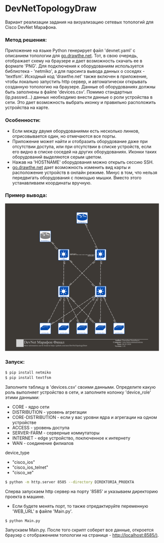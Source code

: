 # DevNetTopologyDraw

Вариант реализации задания на визуализацию сетевых топологий для Cisco DevNet Марафона.

### Метод решения:

Приложение на языке Python генерирует файл 'devnet.yaml' с описанием топологии для [go.drawthe.net](http://go.drawthe.net/). Тот, в свою очередь, отображает схему на браузере и дает возможность скачать ее в формате 'PNG'. 
Для подключения к оборудованиям используется библиотека - 'netmiko', а для парсинга вывода данных о соседях - 'textfsm'.
Исходный код 'drawthe.net' также включен в приложение, чтобы локально запустить http сервер, и автоматически открывать созданную топологию на браузере.
Данные об оборудованиях должны быть заполнены в файле 'devices.csv'. Помимо стандартных (ip,passwd...) данных необходимо внести данные о роли устройства в сети. Это дает возможность выбрать иконку и правильно расположить устройства на карте.

### Особенности:
  - Если между двумя оборудованиями есть несколько линков, отрисовывается один, но отмечаются все порты.
  - Приложение может найти и отобразить оборудование даже при отсутствии доступа, или при отсутствии в списке устройств, если его видно в списке соседей на других оборудованиях. Иконки таких оборудований выделяются серым цветом. 
  - Нажав на 'HOSTNAME' оборудования можно открыть сессию SSH.
  - [go.drawthe.net](http://go.drawthe.net/) дает возможность изменить вид карты и расположение устройств в онлайн режиме. Минус в том, что нельзя передвигать оборудования с помощью мышки. Вместо этого устанавливаем координаты вручную.

### Пример вывода:

![sample](sample.png)

### Запуск:

```sh
$ pip install netmiko
$ pip install textfsm
```
Заполните таблицу в 'devices.csv' своими данными. Определите какую роль выполняет устройство в сети, и заполните колонку 'device_role' этими данными:

- CORE - ядро сети
- DISTRIBUTION - уровень агрегации
- CORE-DISTRIBUTION - если у вас уровни ядра и агрегации на одном устройстве
- ACCESS - уровень доступа
- SERVER-FARM - серверные коммутаторы
- INTERNET - edge устройство, поключенное к интернету
- WAN - соединение филиалов

device_type
- "cisco_ios"
- "cisco_ios_telnet"
- "cisco_xe"

```sh
$ python -m http.server 8585 --directory DIREKTORIA_PROEKTA
```

Сперва запускаем http сервер на порту '8585' и указываем директорию проекта в машине. 
* Если будете менять порт, то также отредактируйте переменную 'WEB_URL' в файле 'Main.py'.

```sh
$ python Main.py
```

Запускаем Main.py.
После того скрипт соберет все данные, откроется браузер с отображением топологии на странице - [http://localhost:8585/)](http://localhost:8585/).

